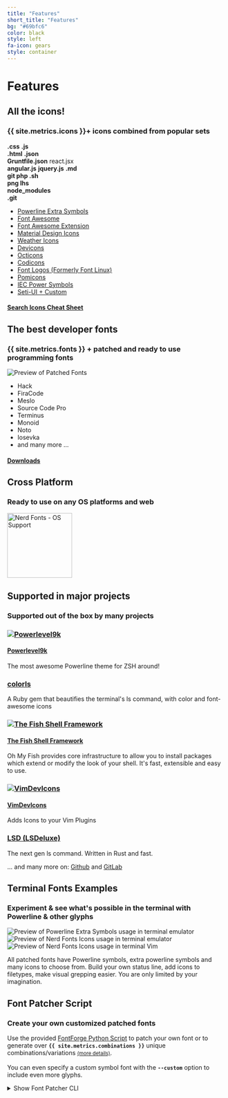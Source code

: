 ```yaml
---
title: "Features"
short_title: "Features"
bg: "#69bfc6"
color: black
style: left
fa-icon: gears
style: container
---
```


<h1 class="center">Features</h1>

<div class="container feature-sections">
  <div class="row">
    <div class="col-xs-12 col-md-6 col-lg-6 d-flexx">
    <div class="feature-section">
      <h2>All the icons!</h2>
      <h3>{{ site.metrics.icons }}+ icons combined from popular sets</h3>
      <div class="row subtitle-icon">
      <!-- <div class="col-sm-12 col-md-8 col-lg-8"> -->
      <div class="subtlecircle sectiondivider faicon sectioninner sectioninner3">
        <div>
          <b class="nf2"><i class="nf nf-seti-css"></i>.css</b> <b class="nf1"><i class="nf nf-dev-javascript"></i>.js</b><br/>
          <b class="nf3"><i class="nf nf-dev-html5"></i>.html</b> <b class="nf4"><i class="nf nf-seti-json"></i>.json</b><br/>
          <b class="nf6"><i class="nf nf-seti-grunt"></i> Gruntfile.json</b> <i class="nf nf-dev-react"></i>react.jsx<br/>
          <b class="nf7"><i class="nf nf-dev-angular"></i>angular.js</b> <b class="nf2"><i class="nf nf-dev-jquery"></i>jquery.js</b> <b class="nf6"><i class="nf nf-seti-markdown"></i>.md</b><br/>
          <b class="nf2"><i class="nf nf-dev-git"></i> git </b> <b class="nf4"><i class="nf nf-seti-php"></i> php </b> <b class="nf3"><i class="nf nf-dev-terminal"></i> .sh</b><br/>
          <b class="nf2"><i class="nf nf-fa-image"></i> png </b> <b class="nf4"><i class="nf nf-dev-haskell"></i> lhs </b><br/>
          <b class="nf3"><i class="nf nf-custom-folder_npm"></i> node_modules</b><br/>
          <b class="nf2"><i class="nf nf-custom-folder_github"></i> .git</b><br/>
        </div>
      </div>
      </div><!-- end inner row -->
      <div class="row">
      <!--</div> end inner col -->
      <!-- <div class="col-sm-12 col-md-4 col-lg-4"> -->
      <ul>
        <li><a target="_blank" aria-label="Go to XYZ Page" rel="noreferrer" href="https://github.com/ryanoasis/powerline-extra-symbols">Powerline Extra Symbols</a></li>
        <li><a target="_blank" aria-label="Go to Font Awesome Page" rel="noreferrer" href="https://github.com/FortAwesome/Font-Awesome">Font Awesome</a></li>
        <li><a target="_blank" aria-label="Go to Font Awesome Extension Page" rel="noreferrer" href="https://github.com/AndreLGava/font-awesome-extension">Font Awesome Extension</a></li>
        <li><a target="_blank" aria-label="Go to Material Design Icons Page" rel="noreferrer" href="https://github.com/Templarian/MaterialDesign">Material Design Icons</a></li>
        <li><a target="_blank" aria-label="Go to Weather Icons Page" rel="noreferrer" href="https://github.com/erikflowers/weather-icons">Weather Icons</a></li>
        <li><a target="_blank" aria-label="Go to Devicons Page" rel="noreferrer" href="http://vorillaz.github.io/devicons/">Devicons</a></li>
        <li><a target="_blank" aria-label="Go to Octicons Page" rel="noreferrer" href="https://github.com/github/octicons">Octicons</a></li>
        <li><a target="_blank" aria-label="Go to Codicons Page" rel="noreferrer" href="https://github.com/microsoft/vscode-codicons">Codicons</a></li>
        <li><a target="_blank" aria-label="Go to Font Logos Page" rel="noreferrer" href="https://github.com/Lukas-W/font-logos">Font Logos (Formerly Font Linux)</a></li>
        <li><a target="_blank" aria-label="Go to Pomicons Page" rel="noreferrer" href="https://github.com/gabrielelana/pomicons">Pomicons</a></li>
        <li><a target="_blank" aria-label="Go to IEC Power Symbols Page" rel="noreferrer" href="https://unicodepowersymbol.com/">IEC Power Symbols</a></li>
        <li><a target="_blank" aria-label="Go to Seti-UI + Custom Source Page" rel="noreferrer" href="https://github.com/ryanoasis/nerd-fonts/blob/-/src/glyphs/original-source.otf">Seti-UI + Custom</a></li>
      </ul>
      <!--</div> end inner col -->
      </div><!-- end inner row -->
      <h4 class="inlineblock bg-blue text-white nerd-font-button">
        <i class="nf nf-fa-search"></i>
        <a href="/cheat-sheet" class="inlineblock">Search Icons Cheat Sheet</a>
      </h4>
    </div><!-- end feature-section -->
    </div><!-- end col -->
    <div class="col-xs-12 col-md-6 col-lg-6">
    <div class="feature-section">
      <h2>The best developer fonts</h2>
      <h3> {{ site.metrics.fonts }} + patched and ready to use programming fonts</h3>
            <div class="subtitle-icon">
      <div class="subtlecircle sectiondivider faicon sectioninner sectioninner3">
        <div>
          <img src="./assets/img/nerd-fonts-patched-fonts.svg" alt="Preview of Patched Fonts">
        </div>
      </div>
            </div>
      <ul>
        <li>Hack</li>
        <li>FiraCode</li>
        <li>Meslo</li>
        <li>Source Code Pro</li>
        <li>Terminus</li>
        <li>Monoid</li>
        <li>Noto</li>
        <li>Iosevka</li>
        <li>and many more ...</li>
      </ul>
      <h4 class="inlineblock bg-blue text-white nerd-font-button">
        <i class="nf nf-fa-download"></i>
        <a href="/font-downloads" class="inlineblock">Downloads</a>
      </h4>
    </div><!-- end feature-section -->
    <div class="feature-section">
      <h2>Cross Platform</h2>
      <h3>Ready to use on any OS platforms and web</h3>
      <img src="https://raw.githubusercontent.com/wiki/ryanoasis/nerd-fonts/images/faux-shield-badge-os-logos.svg?sanitize=true" style="width:150px" alt="Nerd Fonts - OS Support">
    </div><!-- end feature-section -->
    </div><!-- end col -->
  </div><!-- end row 1 -->

  <div class="row">
    <div class="col-xs-12 col-md-12 col-lg-12">
    <div class="feature-section">
      <h2>Supported in major projects</h2>
      <h3>Supported out of the box by many projects</h3>
      <section class="row">
        <div class="col-xs-12 col-md-3 col-lg-4">
          <a href="https://github.com/Powerlevel9k/powerlevel9k/" target="_blank" aria-label="Go to Powerlevel9k Home Page" rel="noreferrer"><h3><img src="/assets/img/pl9k-Fully-Rendered.svg" alt="Powerlevel9k" /></h3>
          <h4>Powerlevel9k</h4></a><p>The most awesome Powerline theme for ZSH around!</p>
          <h3 class="faux-logo"><a href="https://github.com/athityakumar/colorls" target="_blank" aria-label="Go to colorls Github Page" rel="noreferrer">colorls</a></h3>
          <!-- <h4>colorls</h4> --><p>A Ruby gem that beautifies the terminal's ls command, with color and font-awesome icons</p>
        </div>
        <div class="col-xs-12 col-md-3 col-lg-4">
          <a href="https://github.com/oh-my-fish/oh-my-fish" target="_blank" aria-label="Go to The Fish Shell Framework Github Page" rel="noreferrer">
          <h3><img src="./assets/img/Fish-Shell-Network.svg" alt="The Fish Shell Framework" /></h3>
          <h4>The Fish Shell Framework</h4></a><p>Oh My Fish provides core infrastructure to allow you to install packages which extend or modify the look of your shell. It's fast, extensible and easy to use.</p>
        </div>
        <div class="col-xs-12 col-md-3 col-lg-4">
          <a href="https://github.com/ryanoasis/vim-devicons" target="_blank" aria-label="Go to VimDevIcons Github Page" rel="noreferrer"><h3><img src="./assets/img/VimDevIcons.svg" alt="VimDevIcons" /></h3>
          <h4>VimDevIcons</h4></a><p>Adds Icons to your Vim Plugins</p>
          <h3 class="faux-logo"><a href="https://github.com/Peltoche/lsd" target="_blank" aria-label="Go to LSD (LSDeluxe) Github Page" rel="noreferrer">LSD (LSDeluxe)</a></h3>
          <!-- <h4>LSD (LSDeluxe)</h4> --><p>The next gen ls command. Written in Rust and fast.</p>
          ... and many more on: <a href="https://github.com/topics/nerd-fonts" target="_blank" aria-label="Go to Github Nerd Fonts Topic results" rel="noreferrer">Github</a> and <a href="https://gitlab.com/search?utf8=%E2%9C%93&search=%22nerd+fonts%22&group_id=&project_id=&repository_ref=" target="_blank" aria-label="Go to GitLab Nerd Fonts results" rel="noreferrer">GitLab</a></div>
      </section>
    </div>
  </div>
  </div>

  <div class="row">
    <div class="col-xs-12 col-md-12 col-lg-12">
    <div class="feature-section">
      <h2>Terminal Fonts Examples</h2>
      <h3>Experiment &amp; see what's possible in the terminal with Powerline &amp; other glyphs</h3>
      <div class="row center">
        <!-- <div class="col-sm-12 col-md-7 col-lg-7"> -->
      <div class="subtitle-icon">
          <div class="col-lg-4">
            <div class="subtlecircle sectiondivider faicon sectioninner sectioninner3">
              <img src="./assets/img/nerd-fonts-powerline-extra-terminal.png" alt="Preview of Powerline Extra Symbols usage in terminal emulator">
            </div>
          </div>
          <div class="col-lg-4">
            <div class="subtlecircle sectiondivider faicon sectioninner sectioninner3">
              <img src="./assets/img/nerd-fonts-icons-in-terminal.png" alt="Preview of Nerd Fonts Icons usage in terminal emulator">
            </div>
          </div>
          <div class="col-lg-4">
            <div class="subtlecircle sectiondivider faicon sectioninner sectioninner3">
              <img src="./assets/img/nerd-fonts-icons-in-vim.png" alt="Preview of Nerd Fonts Icons usage in terminal Vim">
            </div>
          </div>
      </div>
          <p>
            All patched fonts have Powerline symbols, extra powerline symbols and many icons to choose from. Build your own status line, add icons to filetypes, make visual grepping easier. You are only limited by your imagination.
          </p>
        <!-- </div> -->
      </div><!-- end inner row -->
    </div><!-- end feature-section -->
    </div><!-- end col -->
  </div><!-- end row -->
  <div class="row">
    <div class="col-xs-12 col-md-12 col-lg-12">
    <div class="feature-section">
      <h2>Font Patcher Script</h2>
      <h3>Create your own customized patched fonts</h3>
      <p>Use the provided <a href="https://github.com/ryanoasis/nerd-fonts#font-patcher">FontForge Python Script</a> to patch your own font or to generate over 
<strong><code class="highlighter-rouge">{{ site.metrics.combinations }}</code></strong> unique combinations/variations <small><a href="https://github.com/ryanoasis/nerd-fonts#combinations">(more details)</a></small>.<br/><br/>You can even specify a custom symbol font with the <strong><code class="highlighter-rouge">--custom</code></strong> option to include even more glyphs.
      </p>
<details>
<summary>Show Font Patcher CLI</summary>
<div markdown="1">
```
Nerd Fonts Patcher v3.3.0-21 (4.16.1) (ff 20230101)
usage: font-patcher [-h] [-v] [-s] [--variable-width-glyphs]
                    [--debug [{0,1,2,3}]] [-q] [--careful] [-ext EXTENSION]
                    [-out OUTPUTDIR] [--makegroups [{-1,0,1,2,3,4,5,6}]] [-c]
                    [--codicons] [--fontawesome] [--fontawesomeext]
                    [--fontlogos] [--material] [--octicons] [--powersymbols]
                    [--pomicons] [--powerline] [--powerlineextra] [--weather]
                    [--boxdrawing] [--configfile CONFIGFILE] [--custom CUSTOM]
                    [--dry] [--glyphdir GLYPHDIR] [--has-no-italic] [-l]
                    [--metrics {HHEA,TYPO,WIN}] [--name FORCE_NAME]
                    [--postprocess POSTPROCESS] [--removeligs]
                    [--xavgcharwidth [XAVGWIDTH]]
                    [--progressbars | --no-progressbars]
                    font

Nerd Fonts Font Patcher: patches a given font with programming and development related glyphs

* Website: https://www.nerdfonts.com
* Version: 3.3.0-21
* Development Website: https://github.com/ryanoasis/nerd-fonts
* Changelog: https://github.com/ryanoasis/nerd-fonts/blob/-/changelog.md

positional arguments:
  font                  The path to the font to patch (e.g., Inconsolata.otf)

options:
  -h, --help            show this help message and exit
  -v, --version         show program's version number and exit
  -s, --mono, --use-single-width-glyphs
                        Whether to generate the glyphs as single-width not double-width (default is double-width) (Nerd Font Mono)
  --variable-width-glyphs
                        Do not adjust advance width (no "overhang") (Nerd Font Propo)
  --debug [{0,1,2,3}]   Verbose mode (optional: 1=just to file; 2*=just to terminal; 3=display and file)
  -q, --quiet           Do not generate verbose output
  --careful             Do not overwrite existing glyphs if detected
  -ext EXTENSION, --extension EXTENSION
                        Change font file type to create (e.g., ttf, otf)
  -out OUTPUTDIR, --outputdir OUTPUTDIR
                        The directory to output the patched font file to
  --makegroups [{-1,0,1,2,3,4,5,6}]
                        Use alternative method to name patched fonts (default=1)

Symbol Fonts:
  -c, --complete        Add all available Glyphs
  --codicons            Add Codicons Glyphs (https://github.com/microsoft/vscode-codicons)
  --fontawesome         Add Font Awesome Glyphs (http://fontawesome.io/)
  --fontawesomeext      Add Font Awesome Extension Glyphs (https://andrelzgava.github.io/font-awesome-extension/)
  --fontlogos           Add Font Logos Glyphs (https://github.com/Lukas-W/font-logos)
  --material, --mdi     Add Material Design Icons (https://github.com/templarian/MaterialDesign)
  --octicons            Add Octicons Glyphs (https://octicons.github.com)
  --powersymbols        Add IEC Power Symbols (https://unicodepowersymbol.com/)
  --pomicons            Add Pomicon Glyphs (https://github.com/gabrielelana/pomicons)
  --powerline           Add Powerline Glyphs
  --powerlineextra      Add Powerline Extra Glyphs (https://github.com/ryanoasis/powerline-extra-symbols)
  --weather             Add Weather Icons (https://github.com/erikflowers/weather-icons)

Expert Options:
  --boxdrawing          Force patching in (over existing) box drawing glyphs
  --configfile CONFIGFILE
                        Specify a file path for JSON configuration file (see sample: src/config.sample.json)
  --custom CUSTOM       Specify a custom symbol font, all glyphs will be copied; absolute path suggested
  --dry                 Do neither patch nor store the font, to check naming
  --glyphdir GLYPHDIR   Path to glyphs to be used for patching
  --has-no-italic       Font family does not have Italic (but Oblique), to help create correct RIBBI set
  -l, --adjust-line-height
                        Whether to adjust line heights (attempt to center powerline separators more evenly)
  --metrics {HHEA,TYPO,WIN}
                        Select vertical metrics source (for problematic cases)
  --name FORCE_NAME     Specify naming source ('full', 'postscript', 'filename', or concrete free name-string)
  --postprocess POSTPROCESS
                        Specify a Script for Post Processing
  --removeligs, --removeligatures
                        Removes ligatures specificed in JSON configuration file (needs --configfile)
  --xavgcharwidth [XAVGWIDTH]
                        Adjust xAvgCharWidth (optional: concrete value)
  --progressbars        Show percentage completion progress bars per Glyph Set (default)
  --no-progressbars     Don't show percentage completion progress bars per Glyph Set
```
</div>
</details>
<br/>
<br/>
      <h4 class="inlineblock bg-blue text-white nerd-font-button">
        <i class="nf nf-mdi-script"></i>
        <a href="https://github.com/ryanoasis/nerd-fonts/releases/latest/download/FontPatcher.zip" class="inlineblock">Download Patcher</a>
      </h4>
    </div><!-- end feature-section -->
    </div><!-- end col -->
  </div><!-- end row -->
 </div>

<!--
Repo References
-->

[vim-devicons]:https://github.com/ryanoasis/vim-devicons "VimDevIcons Vim Plugin (external link) ➶"
[vorillaz-devicons]:http://vorillaz.github.io/devicons/
[font-awesome]:https://github.com/FortAwesome/Font-Awesome
[font-awesome-extension]:https://github.com/AndreLGava/font-awesome-extension
[font-material-design-icons]:https://github.com/Templarian/MaterialDesign
[font-weather]:https://github.com/erikflowers/weather-icons
[octicons]:https://github.com/github/octicons
[codicons]:https://github.com/microsoft/vscode-codicons
[font-logos]:https://github.com/Lukas-W/font-logos
[gabrielelana-pomicons]:https://github.com/gabrielelana/pomicons
[Seti-UI]:https://atom.io/themes/seti-ui
[ryanoasis-powerline-extra-symbols]:https://github.com/ryanoasis/powerline-extra-symbols
[wiki]:https://github.com/ryanoasis/nerd-fonts/wiki
[wiki-project-purpose]:https://github.com/ryanoasis/nerd-fonts/wiki/Project-Purpose
[repo]:https://github.com/ryanoasis/nerd-fonts
[gitter]:https://gitter.im/ryanoasis/nerd-fonts


